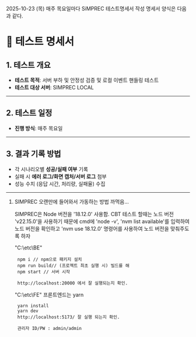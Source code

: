 2025-10-23 (목)
매주 목요일마다 SiMPREC 테스트명세서 작성
명세서 양식은 다음과 같다.

# 📝 테스트 명세서

## 1. 테스트 개요

- **테스트 목적**: 서버 부하 및 안정성 검증 및 로컬 이벤트 핸들링 테스트
- **테스트 대상 서버**: SIMPREC LOCAL

---

## 2. 테스트 일정

- **진행 방식**: 매주 목요일

---

## 3. 결과 기록 방법

- 각 시나리오별 **성공/실패 여부** 기록
- 실패 시 **에러 로그/화면 캡처/서버 로그** 첨부
- 성능 수치 (응답 시간, 처리량, 실패율) 수집

---

1. SIMPREC 오랜만에 들어와서 가동하는 방법 까먹음...
    
    SIMPREC은 Node 버전을 '18.12.0' 사용함. CBT 테스트 할때는 노드 버전 'v22.15.0'을 사용하기 때문에
    cmd에 'node -v', 'nvm list available'를 입력하여 노드 버전을 확인하고 'nvm use 18.12.0' 명령어를 사용하여 노드 버전을 맞춰주도록 하자

    "C:\etc\BE"    

        npm i // npm으로 패키지 설치
        npm run build// (프로젝트 최초 실행 시) 빌드를 해
        npm start // 서버 시작

        http://localhost:20000 에서 잘 실행되는지 확인.

    "C:\etc\FE"     프론트엔드는 yarn 

        yarn install
        yarn dev
        http://localhost:5173/ 잘 실행 되는지 확인.

        관리자 ID/PW : admin/admin

